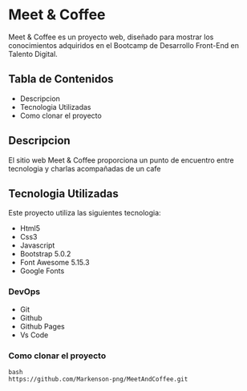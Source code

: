 # Meet & Coffee

Meet & Coffee es un proyecto web, diseñado para mostrar los conocimientos adquiridos en el Bootcamp de Desarrollo Front-End en Talento Digital.

## Tabla de Contenidos

- Descripcion
- Tecnologia Utilizadas
- Como clonar el proyecto

## Descripcion

El sitio web Meet & Coffee proporciona un punto de encuentro entre tecnologia y charlas acompañadas de un cafe

## Tecnologia Utilizadas

Este proyecto utiliza las siguientes tecnologia:

- Html5
- Css3
- Javascript
- Bootstrap 5.0.2
- Font Awesome 5.15.3
- Google Fonts

### DevOps

- Git
- Github
- Github Pages
- Vs Code

### Como clonar el proyecto

```
bash
https://github.com/Markenson-png/MeetAndCoffee.git
```
